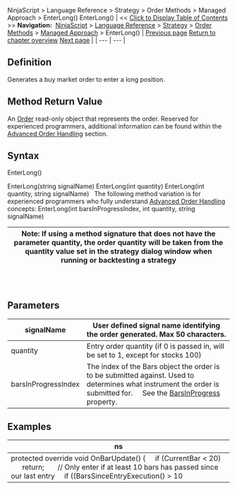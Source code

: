 ﻿
NinjaScript > Language Reference > Strategy > Order Methods > Managed Approach > EnterLong()
EnterLong()
| << [Click to Display Table of Contents](enterlong.md) >> **Navigation:**     [NinjaScript](ninjascript-1.md) > [Language Reference](language_reference_wip-1.md) > [Strategy](strategy-1.md) > [Order Methods](order_methods-1.md) > [Managed Approach](managed_approach-1.md) > EnterLong() | [Previous page](managed_changeorder-1.md) [Return to chapter overview](managed_approach-1.md) [Next page](enterlonglimit-1.md) |
| --- | --- |
## Definition
Generates a buy market order to enter a long position.
 
## Method Return Value
An [Order](order-1.md) read-only object that represents the order. Reserved for experienced programmers, additional information can be found within the [Advanced Order Handling](advanced_order_handling-1.md) section.
## 
## Syntax
EnterLong()   

EnterLong(string signalName)
EnterLong(int quantity)
EnterLong(int quantity, string signalName)
 
The following method variation is for experienced programmers who fully understand [Advanced Order Handling](advanced_order_handling-1.md) concepts:
EnterLong(int barsInProgressIndex, int quantity, string signalName)

| Note: If using a method signature that does not have the parameter quantity, the order quantity will be taken from the quantity value set in the strategy dialog window when running or backtesting a strategy |
| --- |
## 
 
## Parameters
| signalName | User defined signal name identifying the order generated. Max 50 characters. |
| --- | --- |
| quantity | Entry order quantity (if 0 is passed in, will be set to 1, except for stocks 100) |
| barsInProgressIndex | The index of the Bars object the order is to be submitted against. Used to determines what instrument the order is submitted for.      See the [BarsInProgress](barsinprogress-1.md) property. |
## 
## 
## Examples
| ns |
| --- |
| protected override void OnBarUpdate() {      if (CurrentBar < 20)          return;        // Only enter if at least 10 bars has passed since our last entry      if ((BarsSinceEntryExecution() > 10 || BarsSinceEntryExecution() == -1) && CrossAbove(SMA(10), SMA(20), 1))          EnterLong(5, "SMA Cross Entry"); } |

